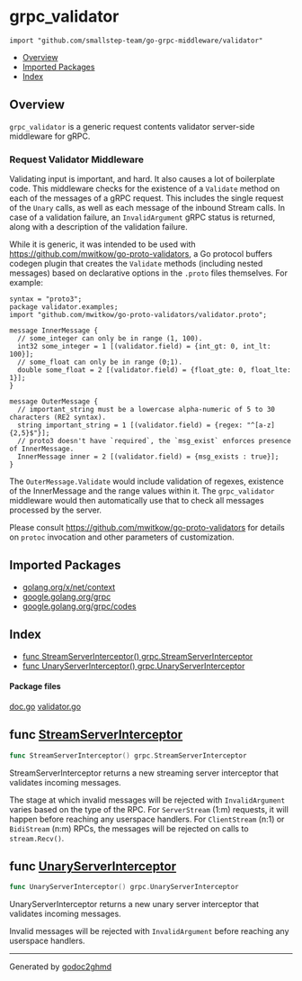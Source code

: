 # grpc_validator
`import "github.com/smallstep-team/go-grpc-middleware/validator"`

* [Overview](#pkg-overview)
* [Imported Packages](#pkg-imports)
* [Index](#pkg-index)

## <a name="pkg-overview">Overview</a>
`grpc_validator` is a generic request contents validator server-side middleware for gRPC.

### Request Validator Middleware
Validating input is important, and hard. It also causes a lot of boilerplate code. This middleware
checks for the existence of a `Validate` method on each of the messages of a gRPC request. This
includes the single request of the `Unary` calls, as well as each message of the inbound Stream calls.
In case of a validation failure, an `InvalidArgument` gRPC status is returned, along with a
description of the validation failure.

While it is generic, it was intended to be used with <a href="https://github.com/mwitkow/go-proto-validators">https://github.com/mwitkow/go-proto-validators</a>,
a Go protocol buffers codegen plugin that creates the `Validate` methods (including nested messages)
based on declarative options in the `.proto` files themselves. For example:

	syntax = "proto3";
	package validator.examples;
	import "github.com/mwitkow/go-proto-validators/validator.proto";
	
	message InnerMessage {
	  // some_integer can only be in range (1, 100).
	  int32 some_integer = 1 [(validator.field) = {int_gt: 0, int_lt: 100}];
	  // some_float can only be in range (0;1).
	  double some_float = 2 [(validator.field) = {float_gte: 0, float_lte: 1}];
	}
	
	message OuterMessage {
	  // important_string must be a lowercase alpha-numeric of 5 to 30 characters (RE2 syntax).
	  string important_string = 1 [(validator.field) = {regex: "^[a-z]{2,5}$"}];
	  // proto3 doesn't have `required`, the `msg_exist` enforces presence of InnerMessage.
	  InnerMessage inner = 2 [(validator.field) = {msg_exists : true}];
	}

The `OuterMessage.Validate` would include validation of regexes, existence of the InnerMessage and
the range values within it. The `grpc_validator` middleware would then automatically use that to
check all messages processed by the server.

Please consult <a href="https://github.com/mwitkow/go-proto-validators">https://github.com/mwitkow/go-proto-validators</a> for details on `protoc` invocation and
other parameters of customization.

## <a name="pkg-imports">Imported Packages</a>

- [golang.org/x/net/context](https://godoc.org/golang.org/x/net/context)
- [google.golang.org/grpc](https://godoc.org/google.golang.org/grpc)
- [google.golang.org/grpc/codes](https://godoc.org/google.golang.org/grpc/codes)

## <a name="pkg-index">Index</a>
* [func StreamServerInterceptor() grpc.StreamServerInterceptor](#StreamServerInterceptor)
* [func UnaryServerInterceptor() grpc.UnaryServerInterceptor](#UnaryServerInterceptor)

#### <a name="pkg-files">Package files</a>
[doc.go](./doc.go) [validator.go](./validator.go) 

## <a name="StreamServerInterceptor">func</a> [StreamServerInterceptor](./validator.go#L36)
``` go
func StreamServerInterceptor() grpc.StreamServerInterceptor
```
StreamServerInterceptor returns a new streaming server interceptor that validates incoming messages.

The stage at which invalid messages will be rejected with `InvalidArgument` varies based on the
type of the RPC. For `ServerStream` (1:m) requests, it will happen before reaching any userspace
handlers. For `ClientStream` (n:1) or `BidiStream` (n:m) RPCs, the messages will be rejected on
calls to `stream.Recv()`.

## <a name="UnaryServerInterceptor">func</a> [UnaryServerInterceptor](./validator.go#L19)
``` go
func UnaryServerInterceptor() grpc.UnaryServerInterceptor
```
UnaryServerInterceptor returns a new unary server interceptor that validates incoming messages.

Invalid messages will be rejected with `InvalidArgument` before reaching any userspace handlers.

- - -
Generated by [godoc2ghmd](https://github.com/GandalfUK/godoc2ghmd)
